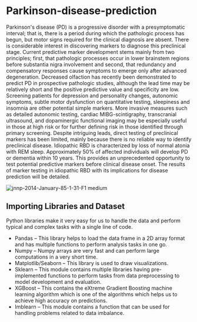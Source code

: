 # Parkinson-disease-prediction
<p>
Parkinson's disease (PD) is a progressive disorder with a presymptomatic interval; that is, there is a period during which the pathologic process has begun, but motor signs required for the clinical diagnosis are absent. There is considerable interest in discovering markers to diagnose this preclinical stage. Current predictive marker development stems mainly from two principles; first, that pathologic processes occur in lower brainstem regions before substantia nigra involvement and second, that redundancy and compensatory responses cause symptoms to emerge only after advanced degeneration. Decreased olfaction has recently been demonstrated to predict PD in prospective pathologic studies, although the lead time may be relatively short and the positive predictive value and specificity are low. Screening patients for depression and personality changes, autonomic symptoms, subtle motor dysfunction on quantitative testing, sleepiness and insomnia are other potential simple markers. More invasive measures such as detailed autonomic testing, cardiac MIBG-scintigraphy, transcranial ultrasound, and dopaminergic functional imaging may be especially useful in those at high risk or for further defining risk in those identified through primary screening. Despite intriguing leads, direct testing of preclinical markers has been limited, mainly because there is no reliable way to identify preclinical disease. Idiopathic RBD is characterized by loss of normal atonia with REM sleep. Approximately 50% of affected individuals will develop PD or dementia within 10 years. This provides an unprecedented opportunity to test potential predictive markers before clinical disease onset. The results of marker testing in idiopathic RBD with its implications for disease prediction will be detailed.</p>


![jnnp-2014-January-85-1-31-F1 medium](https://user-images.githubusercontent.com/92047366/231235385-60b8d4c6-a991-493a-a467-d02bb756eee9.gif)


<h2>Importing Libraries and Dataset</h2>

<p>Python libraries make it very easy for us to handle the data and perform typical and complex tasks with a single line of code.
</p>
<ul>
  
<li>Pandas – This library helps to load the data frame in a 2D array format and has multiple functions to perform analysis tasks in one go.</li>
<li>Numpy – Numpy arrays are very fast and can perform large computations in a very short time.</li>
<li>Matplotlib/Seaborn – This library is used to draw visualizations.</li>
<li>Sklearn – This module contains multiple libraries having pre-implemented functions to perform tasks from data preprocessing to model development and evaluation.</li>
<li>XGBoost – This contains the eXtreme Gradient Boosting machine learning algorithm which is one of the algorithms which helps us to achieve high accuracy on predictions.</li>
<li>Imblearn – This module contains a function that can be used for handling problems related to data imbalance.</li>
